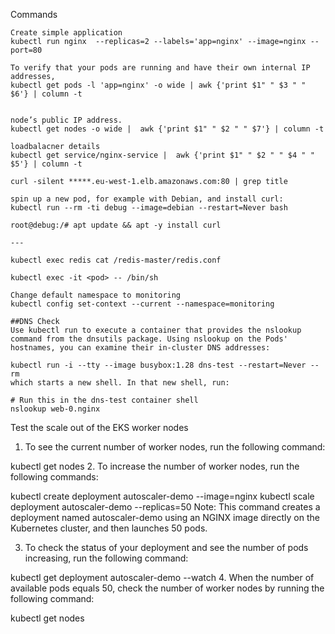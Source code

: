 Commands

```
Create simple application
kubectl run nginx  --replicas=2 --labels='app=nginx' --image=nginx --port=80

To verify that your pods are running and have their own internal IP addresses,
kubectl get pods -l 'app=nginx' -o wide | awk {'print $1" " $3 " " $6'} | column -t


node’s public IP address.
kubectl get nodes -o wide |  awk {'print $1" " $2 " " $7'} | column -t

loadbalacner details
kubectl get service/nginx-service |  awk {'print $1" " $2 " " $4 " " $5'} | column -t

curl -silent *****.eu-west-1.elb.amazonaws.com:80 | grep title

spin up a new pod, for example with Debian, and install curl:
kubectl run --rm -ti debug --image=debian --restart=Never bash

root@debug:/# apt update && apt -y install curl

---

kubectl exec redis cat /redis-master/redis.conf

kubectl exec -it <pod> -- /bin/sh

Change default namespace to monitoring
kubectl config set-context --current --namespace=monitoring

```

```
##DNS Check
Use kubectl run to execute a container that provides the nslookup command from the dnsutils package. Using nslookup on the Pods' hostnames, you can examine their in-cluster DNS addresses:

kubectl run -i --tty --image busybox:1.28 dns-test --restart=Never --rm
which starts a new shell. In that new shell, run:

# Run this in the dns-test container shell
nslookup web-0.nginx
```


Test the scale out of the EKS worker nodes

1.    To see the current number of worker nodes, run the following command:

kubectl get nodes
2.    To increase the number of worker nodes, run the following commands:

kubectl create deployment autoscaler-demo --image=nginx
kubectl scale deployment autoscaler-demo --replicas=50
Note: This command creates a deployment named autoscaler-demo using an NGINX image directly on the Kubernetes cluster, and then launches 50 pods.

3.    To check the status of your deployment and see the number of pods increasing, run the following command:

kubectl get deployment autoscaler-demo --watch
4.    When the number of available pods equals 50, check the number of worker nodes by running the following command:

kubectl get nodes

